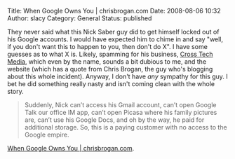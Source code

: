 Title: When Google Owns You | chrisbrogan.com
Date: 2008-08-06 10:32
Author: slacy
Category: General
Status: published

They never said what this Nick Saber guy did to get himself locked out
of his Google accounts. I would have expected him to chime in and say
"well, if you don't want this to happen to you, then don't do X". I have
some guesses as to what X is. Likely, spamming for his business, [Cross
Tech Media](http://crosstechmedia.com), which even by the name, sounds a
bit dubious to me, and the website (which has a quote from Chris Brogan,
the guy who's blogging about this whole incident). Anyway, I don't have
*any* sympathy for this guy. I bet he did something really nasty and
isn't coming clean with the whole story.

> Suddenly, Nick can’t access his Gmail account, can’t open Google Talk
> our office IM app, can’t open Picasa where his family pictures are,
> can’t use his Google Docs, and oh by the way, he paid for additional
> storage. So, this is a paying customer with no access to the Google
> empire.

[When Google Owns You |
chrisbrogan.com](http://www.chrisbrogan.com/when-google-owns-you/).
